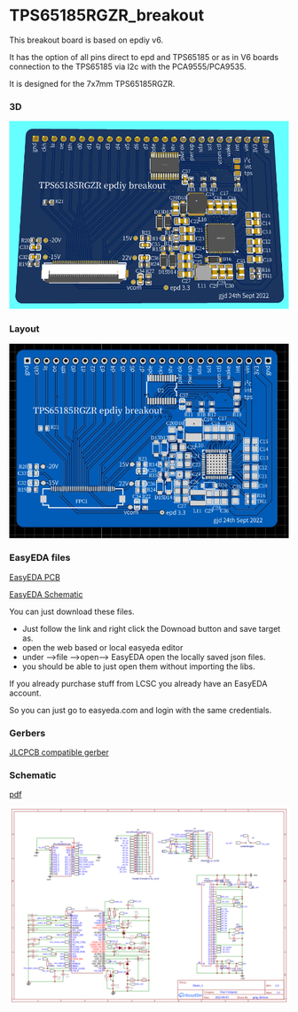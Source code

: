 # TPS65185RGZR_breakout

This breakout board is based on epdiy v6.

It has the option of 
all pins direct to epd and TPS65185 
or as in V6 boards connection to the TPS65185 via I2c with the PCA9555/PCA9535.

It is designed for the 7x7mm TPS65185RGZR.

### 3D
![3D](./images/3d.png)

### Layout
![top side](./images/top.png)

### EasyEDA files

[EasyEDA PCB](./easyeda/TPS65185RGZR_breakout/PCB_TPS65185RGZR_breakout.json)

[EasyEDA Schematic](./easyeda/TPS65185RGZR_breakout/TPS65185RGZR_breakout.json)

You can just download these files. 
 * Just follow the link and right click the Downoad button and save target as.
 * open the web based or local easyeda editor 
 * under -->file -->open--> EasyEDA open the locally saved json files.
 * you should be able to just open them without importing the libs.

If you already purchase stuff from LCSC you already have an EasyEDA account.

So you can just go to easyeda.com and login with the same credentials.  

### Gerbers

[JLCPCB compatible gerber](./gerbers/Gerber_PCB_TPS65185RGZR_breakout.zip)

### Schematic

[pdf](./schematics/Schematic_TPS65185RGZR_breakout.pdf)

![Breakout](./images/Schematic.png)
